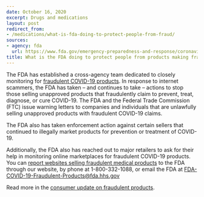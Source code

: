 ```yaml
---
date: October 16, 2020
excerpt: Drugs and medications
layout: post
redirect_from:
- /medications/what-is-fda-doing-to-protect-people-from-fraud/
sources:
- agency: fda
  url: https://www.fda.gov/emergency-preparedness-and-response/coronavirus-disease-2019-covid-19/coronavirus-disease-2019-covid-19-frequently-asked-questions
title: What is the FDA doing to protect people from products making fraudulent COVID-19 claims?
---
```


The FDA has established a cross-agency team dedicated to closely monitoring for [fraudulent COVID-19 products](https://www.fda.gov/consumers/health-fraud-scams/fraudulent-coronavirus-disease-2019-covid-19-products). In response to internet scammers, the FDA has taken – and continues to take – actions to stop those selling unapproved products that fraudulently claim to prevent, treat, diagnose, or cure COVID-19. The FDA and the Federal Trade Commission (FTC) issue warning letters to companies and individuals that are unlawfully selling unapproved products with fraudulent COVID-19 claims. 

The FDA also has taken enforcement action against certain sellers that continued to illegally market products for prevention or treatment of COVID-19. 

Additionally, the FDA also has reached out to major retailers to ask for their help in monitoring online marketplaces for fraudulent COVID-19 products. You can [report websites selling fraudulent medical products](https://www.fda.gov/safety/report-problem-fda/reporting-unlawful-sales-medical-products-internet) to the FDA through our website, by phone at 1-800-332-1088, or 
email the FDA at FDA-COVID-19-Fraudulent-Products@fda.hhs.gov 

Read more in the [consumer update on fraudulent products](https://www.fda.gov/consumers/consumer-updates/beware-fraudulent-coronavirus-tests-vaccines-and-treatments).